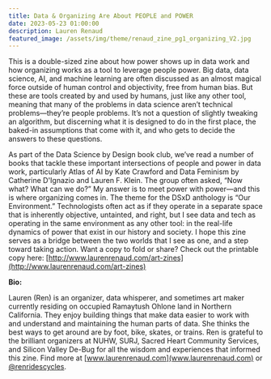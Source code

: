 ```yaml
---
title: Data & Organizing Are About PEOPLE and POWER
date: 2023-05-23 01:00:00
description: Lauren Renaud
featured_image: /assets/img/theme/renaud_zine_pg1_organizing_V2.jpg
---
```


This is a double-sized zine about how power shows up in data work and how organizing works as a tool to leverage people power.
Big data, data science, AI, and machine learning are often discussed as an almost magical force outside of human control and objectivity, free from human bias. But these are tools created by and used by humans, just like any other tool, meaning that many of the problems in data science aren’t technical problems—they’re people problems. It’s not a question of slightly tweaking an algorithm, but discerning what it is designed to do in the first place, the baked-in assumptions that come with it, and who gets to decide the answers to these questions.

As part of the Data Science by Design book club, we’ve read a number of books that tackle these important intersections of people and power in data work, particularly Atlas of AI by Kate Crawford and Data Feminism by Catherine D'Ignazio and Lauren F. Klein. The group often asked, “Now what? What can we do?” My answer is to meet power with power—and this is where organizing comes in. The theme for the DSxD anthology is “Our Environment.” Technologists often act as if they operate in a separate space that is inherently objective, untainted, and right, but I see data and tech as operating in the same environment as any other tool: in the real-life dynamics of power that exist in our history and society. I hope this zine serves as a bridge between the two worlds that I see as one, and a step toward taking action.
Want a copy to fold or share? Check out the printable copy here: [http://www.laurenrenaud.com/art-zines](http://www.laurenrenaud.com/art-zines)

**Bio:**

Lauren (Ren) is an organizer, data whisperer, and sometimes art maker currently residing on occupied Ramaytush Ohlone land in Northern California. They enjoy building things that make data easier to work with and understand and maintaining the human parts of data. She thinks the best ways to get around are by foot, bike, skates, or trains. Ren is grateful to the brilliant organizers at NUHW, SURJ, Sacred Heart Community Services, and Silicon Valley De-Bug for all the wisdom and experiences that informed this zine. Find more at [www.laurenrenaud.com](www.laurenrenaud.com) or [@renridescycles](https://twitter.com/renridescycles).
